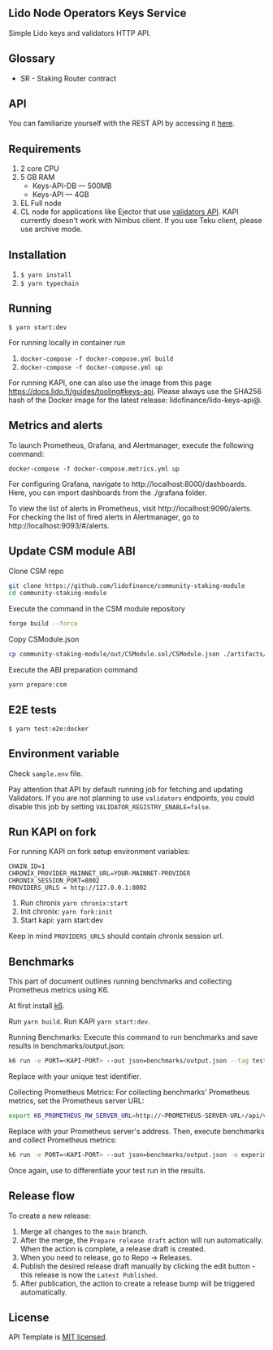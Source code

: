 ## Lido Node Operators Keys Service

Simple Lido keys and validators HTTP API.

## Glossary

- SR - Staking Router contract

## API

You can familiarize yourself with the REST API by accessing it [here](rest-api.md).

## Requirements

1. 2 core CPU
2. 5 GB RAM
   - Keys-API-DB — 500MB
   - Keys-API — 4GB
3. EL Full node
4. CL node for applications like Ejector that use [validators API](https://hackmd.io/fv8btyNTTOGLZI6LqYyYIg?view#validators). KAPI currently doesn't work with Nimbus client. If you use Teku client, please use archive mode.

## Installation

1. `$ yarn install`
2. `$ yarn typechain`

## Running

`$ yarn start:dev`

For running locally in container run

1. `docker-compose -f docker-compose.yml build`
2. `docker-compose -f docker-compose.yml up`

For running KAPI, one can also use the image from this page https://docs.lido.fi/guides/tooling#keys-api. Please always use the SHA256 hash of the Docker image for the latest release: lidofinance/lido-keys-api@<latest-hash>.

## Metrics and alerts

To launch Prometheus, Grafana, and Alertmanager, execute the following command:

```
docker-compose -f docker-compose.metrics.yml up
```

For configuring Grafana, navigate to http://localhost:8000/dashboards. Here, you can import dashboards from the ./grafana folder.

To view the list of alerts in Prometheus, visit http://localhost:9090/alerts. For checking the list of fired alerts in Alertmanager, go to http://localhost:9093/#/alerts.

## Update CSM module ABI

Clone CSM repo

```sh
git clone https://github.com/lidofinance/community-staking-module
cd community-staking-module
```

Execute the command in the CSM module repository

```sh
forge build --force
```
Copy CSModule.json

```sh
cp community-staking-module/out/CSModule.sol/CSModule.json ./artifacts/CSMModule.json
```

Execute the ABI preparation command

```sh
yarn prepare:csm
```

## E2E tests

`$ yarn test:e2e:docker`

## Environment variable

Check `sample.env` file.

Pay attention that API by default running job for fetching and updating Validators. If you are not planning to use `validators` endpoints, you could disable this job by setting `VALIDATOR_REGISTRY_ENABLE=false`.

## Run KAPI on fork

For running KAPI on fork setup environment variables:

```
CHAIN_ID=1
CHRONIX_PROVIDER_MAINNET_URL=YOUR-MAINNET-PROVIDER
CHRONIX_SESSION_PORT=8002
PROVIDERS_URLS = http://127.0.0.1:8002
```

1. Run chronix `yarn chronix:start`
2. Init chronix: `yarn fork:init`
3. Start kapi: yarn start:dev

Keep in mind `PROVIDERS_URLS` should contain chronix session url.

## Benchmarks

This part of document outlines running benchmarks and collecting Prometheus metrics using K6.

At first install [k6](https://k6.io/docs/get-started/installation/).

Run `yarn build`.
Run KAPI `yarn start:dev`.

Running Benchmarks: Execute this command to run benchmarks and save results in benchmarks/output.json:

```bash
k6 run -e PORT=<KAPI-PORT> --out json=benchmarks/output.json --tag testid=<UNIQUE-ID> dist/benchmarks/<TEST-NAME>.script.js
```

Replace <UNIQUE-ID> with your unique test identifier.

Collecting Prometheus Metrics: For collecting benchmarks' Prometheus metrics, set the Prometheus server URL:

```bash
export K6_PROMETHEUS_RW_SERVER_URL=http://<PROMETHEUS-SERVER-URL>/api/v1/write
```

Replace <PROMETHEUS-SERVER-URL> with your Prometheus server's address. Then, execute benchmarks and collect Prometheus metrics:

```bash
k6 run -e PORT=<KAPI-PORT> --out json=benchmarks/output.json -o experimental-prometheus-rw --tag testid=<UNIQUE-ID> dist/benchmarks/<TEST-NAME>.script.js
```

Once again, use <UNIQUE-ID> to differentiate your test run in the results.

## Release flow

To create a new release:

1. Merge all changes to the `main` branch.
1. After the merge, the `Prepare release draft` action will run automatically. When the action is complete, a release draft is created.
1. When you need to release, go to Repo → Releases.
1. Publish the desired release draft manually by clicking the edit button - this release is now the `Latest Published`.
1. After publication, the action to create a release bump will be triggered automatically.

## License

API Template is [MIT licensed](LICENSE).
